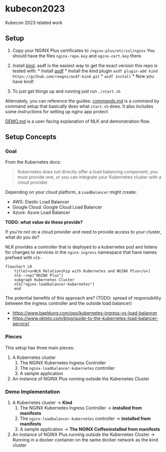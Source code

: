 # kubecon2023
Kubecon 2023 related work

## Setup
1. Copy your NGINX Plus certificates to `/nginx-plus/etc/ssl/nginx`
You should have the files `nginx-repo.key` and `nginx-cert.key` there.

2. Install [kind](https://kind.sigs.k8s.io/docs/user/quick-start/#installation). asdf is the easiest way to get the exact version this repo is tested with:
        * Install [asdf](https://asdf-vm.com/guide/getting-started.html)
        * Install the kind plugin `asdf plugin-add kind https://github.com/reegnz/asdf-kind.git`
        * `asdf install`
        * Now you have kind!

3. To just get things up and running just run `./start.sh`

Alternately, you can reference the guides:
[commands.md](./commands.md) is a command by command setup that basically does what `start.sh` does.  It also includes some instructions for setting up nginx app protect

[DEMO.md](./DEMO.md) is a user-facing explanation of NLK and demonstration flow.


## Setup Concepts
### Goal
From the Kubernetes docs:
> Kubernetes does not directly offer a load balancing component; you must provide one, or you can integrate your Kubernetes cluster with a cloud provider.

Depending on your cloud platform, a `LoadBalancer` might create:

* AWS: Elastic Load Balancer
* Google Cloud: Google Cloud Load Balancer
* Azure: Azure Load Balancer

**TODO: what value do these provide?**

If you're not on a cloud provider and need to provide access to your cluster, what do you do?

NLK provides a controller that is deployed to a kubernetes pod and listens for changes to services in the `nginx-ingress` namespace that have names prefixed with `nlk-`

```mermaid
flowchart LR
    title[<u>NLK Relationship with Kubernetes and NGINX Plus</u>]
    nlk-->np["NGINX Plus"]
    subgraph Kubernetes Cluster
    nlk["nginx-loadbalancer-kubernetes"]
    end
```

The potential benefits of this approach are? (TODO: spread of responsibility between the ingress controller and the outside load balancer)
* https://www.baeldung.com/ops/kubernetes-ingress-vs-load-balancer
* https://www.okteto.com/blog/guide-to-the-kubernetes-load-balancer-service/

 
### Pieces
This setup has three main pieces:
1. A Kubernetes cluster
    1. The NGINX Kubernetes Ingress Controller
    1. The `nginx-loadbalancer-kubernetes` controller
    1. A sample application
1. An instance of NGINX Plus running outside the Kubernetes Cluster

### Demo Implementation
1. A Kubernetes cluster -> **Kind**
    1. The NGINX Kubernetes Ingress Controller -> **installed from manifests**
    1. The `nginx-loadbalancer-kubernetes` controller -> **installed from manifests**
    1. A sample application -> **The NGINX Coffeeinstalled from manifests**
1. An instance of NGINX Plus running outside the Kubernetes Cluster -> Running in a docker container on the same docker network as the kind cluster




